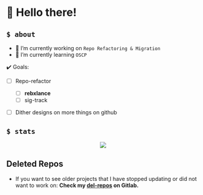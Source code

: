 <!--
**AOrps/AOrps** is a ✨ _special_ ✨ repository because its `README.md` (this file) appears on your GitHub profile.

Here are some ideas to get you started:

- 🔭 I’m currently working on ...
- 🌱 I’m currently learning ...
- 👯 I’m looking to collaborate on ...
- 🤔 I’m looking for help with ...
- 💬 Ask me about ...
- 📫 How to reach me: ...
- 😄 Pronouns: ...
- ⚡ Fun fact: ...
-->

# 👋 Hello there!

## `$ about`

- 🔭 I’m currently working on `Repo Refactoring & Migration`
- 🌱 I’m currently learning `OSCP`

✔️ Goals:
- [ ] Repo-refactor
    - [ ] **rebxlance**
    - [ ] sig-track
- [ ] Dither designs on more things on github


## `$ stats`

<p align="center">
    <img src="https://github-readme-stats.vercel.app/api?username=AOrps&theme=nord&show_icons=true">
    <!-- DOCS: https://github.com/anuraghazra/github-readme-stats -->
</p>

<!--
### Top Languages
- To give you an idea about what I like coding in
<p align="center">
    <img src="https://github-readme-stats.vercel.app/api/top-langs/?username=AOrps">
    DOCS: https://github.com/anuraghazra/github-readme-stats
</p>
-->


## Deleted Repos
- If you want to see older projects that I have stopped updating or did not want to work on: **Check my [del-repos](https://gitlab.com/del-repos) on Gitlab.**
<!-- These repos defn have security flaws, shit code and god knows what else -->

